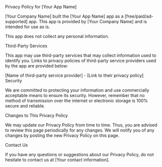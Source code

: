 <body>Privacy Policy for [Your App Name]

  [Your Company Name] built the [Your App Name] app as a [free/paid/ad-supported] app. This app is provided by [Your Company Name] and is intended for use as is.
  
  This app does not collect any personal information.
  
  Third-Party Services
  
  This app may use third-party services that may collect information used to identify you. Links to privacy policies of third-party service providers used by the app are provided below:
  
  [Name of third-party service provider] - [Link to their privacy policy]
  Security
  
  We are committed to protecting your information and use commercially acceptable means to ensure its security. However, remember that no method of transmission over the internet or electronic storage is 100% secure and reliable.
  
  Changes to This Privacy Policy
  
  We may update our Privacy Policy from time to time. Thus, you are advised to review this page periodically for any changes. We will notify you of any changes by posting the new Privacy Policy on this page.
  
  Contact Us
  
  If you have any questions or suggestions about our Privacy Policy, do not hesitate to contact us at [Your contact information].</body>